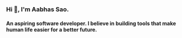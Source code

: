 ### Hi 👋, I'm Aabhas Sao.
#### An aspiring software developer. I believe in building tools that make human life easier for a better future.
